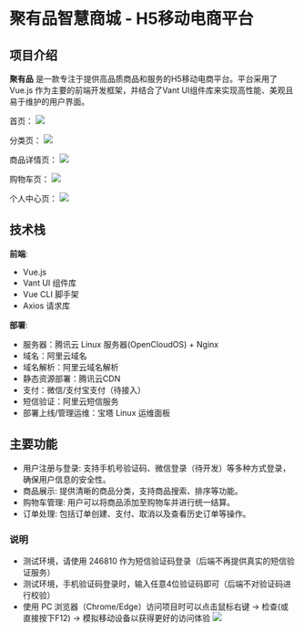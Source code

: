 # 聚有品智慧商城 - H5移动电商平台

## 项目介绍

**聚有品** 是一款专注于提供高品质商品和服务的H5移动电商平台。平台采用了 Vue.js 作为主要的前端开发框架，并结合了Vant UI组件库来实现高性能、美观且易于维护的用户界面。

首页：
![](https://my-website-assets-1323233637.cos.ap-guangzhou.myqcloud.com/imgs/%E6%99%BA%E6%85%A7%E5%95%86%E5%9F%8E%E9%A6%96%E9%A1%B5.png)

分类页：
![](https://my-website-assets-1323233637.cos.ap-guangzhou.myqcloud.com/imgs/%E6%99%BA%E6%85%A7%E5%95%86%E5%9F%8E%E5%88%86%E7%B1%BB%E9%A1%B5.png)

商品详情页：
![](https://my-website-assets-1323233637.cos.ap-guangzhou.myqcloud.com/imgs/%E6%99%BA%E6%85%A7%E5%95%86%E5%9F%8E%E5%95%86%E5%93%81%E8%AF%A6%E6%83%85.png)

购物车页：
![](https://my-website-assets-1323233637.cos.ap-guangzhou.myqcloud.com/imgs/%E6%99%BA%E6%85%A7%E5%95%86%E5%9F%8E%E8%B4%AD%E7%89%A9%E8%BD%A6.png)

个人中心页：
![](https://my-website-assets-1323233637.cos.ap-guangzhou.myqcloud.com/imgs/%E6%99%BA%E6%85%A7%E5%95%86%E5%9F%8E%E6%88%91%E7%9A%84.png)


## 技术栈

**前端**: 
  - Vue.js
  - Vant UI 组件库
  - Vue CLI 脚手架
  - Axios 请求库

 **部署**: 
  - 服务器：腾讯云 Linux 服务器(OpenCloudOS) + Nginx
  - 域名：阿里云域名
  - 域名解析：阿里云域名解析
  - 静态资源部署：腾讯云CDN
  - 支付：微信/支付宝支付（待接入）
  - 短信验证：阿里云短信服务
  - 部署上线/管理运维：宝塔 Linux 运维面板

## 主要功能

- 用户注册与登录: 支持手机号验证码、微信登录（待开发）等多种方式登录，确保用户信息的安全性。
- 商品展示: 提供清晰的商品分类，支持商品搜索、排序等功能。
- 购物车管理: 用户可以将商品添加至购物车并进行统一结算。
- 订单处理: 包括订单创建、支付、取消以及查看历史订单等操作。

### 说明

 - 测试环境，请使用 246810 作为短信验证码登录（后端不再提供真实的短信验证服务）
 - 测试环境，手机验证码登录时，输入任意4位验证码即可（后端不对验证码进行校验）
 - 使用 PC 浏览器（Chrome/Edge）访问项目时可以点击鼠标右键 -> 检查(或直接按下F12) -> 模拟移动设备以获得更好的访问体验
 ![](https://my-website-assets-1323233637.cos.ap-guangzhou.myqcloud.com/imgs/%E6%99%BA%E6%85%A7%E5%95%86%E5%9F%8E%E6%A8%A1%E6%8B%9F%E5%99%A8.png)